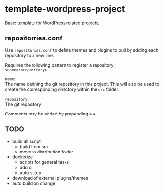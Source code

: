 # template-wordpress-project
Basic template for WordPress related projects.

## repositorries.conf
Use `repositories.conf` to define themes and plugins to pull by adding each repository to a new line.

Requires the following pattern to register a repository:\
`<name>:<repository>`

`name`:\
The name defining the git repository in this project.
This will also be used to create the corresponding directory within the `src` folder.

`repository`:\
The git repository

Comments may be added by prepending a `#`

## TODO
- build all script
  - build from src
  - move to distribution folder
- dockerize
  - scripts for general tasks
  - add cli
  - auto setup
- download of external plugins/themes
- auto build on change